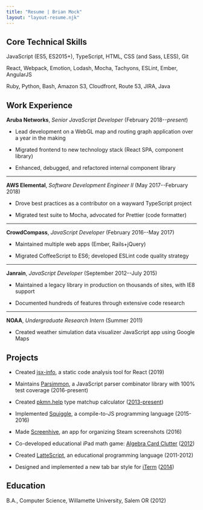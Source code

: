 ```yaml
---
title: "Resume | Brian Mock"
layout: "layout-resume.njk"
---
```


## Core Technical Skills

JavaScript (ES5, ES2015+), TypeScript, HTML, CSS (and Sass, LESS), Git

React, Webpack, Emotion, Lodash, Mocha, Tachyons, ESLint, Ember, AngularJS

Ruby, Python, Bash, Amazon S3, Cloudfront, Route 53, JIRA, Java

## Work Experience

**Aruba Networks**, _Senior JavaScript Developer_ (February 2018--_present_)

- Lead development on a WebGL map and routing graph  application over a year in the making

- Migrated frontend to new technology stack (React SPA, component library)

- Enhanced, debugged, and refactored internal component library

---

**AWS Elemental**, _Software Development Engineer II_ (May 2017--February 2018)

- Drove best practices as a contributor on a wayward TypeScript project

- Migrated test suite to Mocha, advocated for Prettier (code formatter)

---

**CrowdCompass**, _JavaScript Developer_ (February 2016--May 2017)

- Maintained multiple web apps (Ember, Rails+jQuery)

- Migrated CoffeeScript to ES6; developed ESLint code quality strategy

---

**Janrain**, _JavaScript Developer_ (September 2012--July 2015)

- Maintained a legacy library in production on thousands of sites, with IE8 support

- Documented hundreds of features through extensive code research

---

**NOAA**, _Undergraduate Research Intern_ (Summer 2011)


- Created weather simulation data visualizer JavaScript app using Google Maps


## Projects

- Created [jsx-info](https://github.com/wavebeem/jsx-info), a static code analysis tool for React (2019)

- Maintains [Parsimmon](https://github.com/jneen/parsimmon/), a JavaScript parser combinator library with 100% test coverage (2016-present)

- Created [pkmn.help](https://pkmn.help) type matchup calculator ([2013-present](https://github.com/wavebeem/pkmn-type-calc))

- Implemented [Squiggle](http://squiggle-lang.org/), a compile-to-JS programming language (2015-2016)

- Made [Screenhive](https://github.com/wavebeem/screenhive), an app for organizing Steam screenshots (2016)

- Co-developed educational iPad math game: [Algebra Card Clutter](https://www.usatoday.com/story/tech/2013/01/21/algebra-apps-help-kids/1852187/) ([2012](http://ipadapptivities.blogspot.com/2012/08/algebra-card-clutter.html))

- Created [LatteScript](https://lattescript.netlify.com), an educational programming language (2011-2012)

- Designed and implemented a new tab bar style for [iTerm](http://iterm2.com/) ([2014](https://github.com/gnachman/iTerm2/pull/185))

<!-- https://apps.apple.com/us/app/algebra-card-clutter/id549330499 -->

## Education

B.A., Computer Science, Willamette University, Salem OR (2012)
